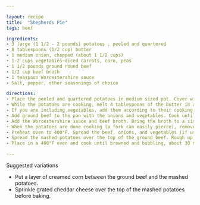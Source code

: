 ```yaml
---

layout: recipe
title:  "Shepherds Pie"
tags: beef

ingredients:
- 3 large (1 1/2 - 2 pounds) potatoes , peeled and quartered
- 8 tablespoons (1/2 cup) butter
- 1 medium onion, chopped (about 1 1/2 cups)
- 1-2 cups vegetables—diced carrots, corn, peas
- 1 1/2 pounds ground round beef
- 1/2 cup beef broth
- 1 teaspoon Worcestershire sauce
- Salt, pepper, other seasonings of choice

directions:
- Place the peeled and quartered potatoes in medium sized pot. Cover with at least an inch of cold water. Add a teaspoon of salt. Bring to a boil, reduce to a simmer, and cook until tender (about 20 minutes).
- While the potatoes are cooking, melt 4 tablespoons of the butter in a large sauté pan on medium heat. Add the chopped onions and cook until tender, about 6 to 10 minutes.
- If you are including vegetables, add them according to their cooking time. Carrots should be cooked with the onions, because they take as long to cook as the onions do. If you are including peas or corn, add them toward the end of the cooking of the onions, or after the meat starts to cook, as they take very little cooking time. 
- Add ground beef to the pan with the onions and vegetables. Cook until no longer pink. Season with salt and pepper.
- Add the Worcestershire sauce and beef broth. Bring the broth to a simmer and reduce heat to low. Cook uncovered for 10 minutes, adding more beef broth if necessary to keep the meat from drying out.
- When the potatoes are done cooking (a fork can easily pierce), remove them from the pot and place them in a bowl with the remaining 4 Tbsp of butter. Mash with a fork or potato masher, and season with salt and pepper to taste.
- Preheat oven to 400°F. Spread the beef, onions, and vegetables (if using) in an even layer in a large baking dish (9x13 casserole).
- Spread the mashed potatoes over the top of the ground beef. Rough up the surface of the mashed potatoes with a fork so there are peaks that will get well browned. You can even use a fork to make creative designs in the mashed potatoes.
- Place in a 400°F oven and cook until browned and bubbling, about 30 minutes. If necessary, broil for the last few minutes to help the surface of the mashed potatoes brown. (Be careful when broiling using Pyrex or glass dishes, they have been known to shatter under the high heat of the broiler.)

---
```


Suggested variations  
- Put a layer of creamed corn between the ground beef and the mashed potatoes.
- Sprinkle grated cheddar cheese over the top of the mashed potatoes before baking.

